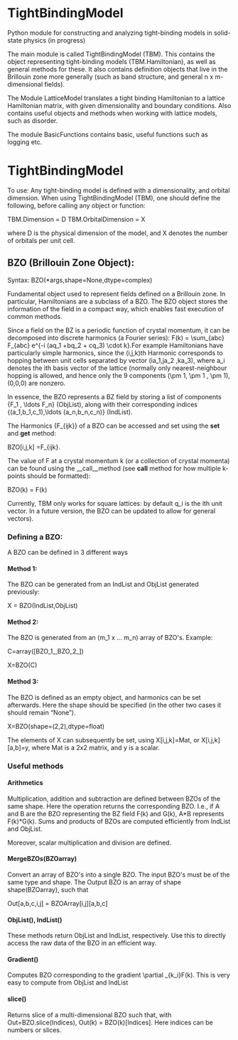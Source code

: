 # TightBindingModel
Python module for constructing and analyzing tight-binding models in solid-state physics (in progress)

The main module is called TightBindingModel (TBM). This contains the object representing tight-binding models (TBM.Hamiltonian), as well as general methods for these. It also contains definition objects that live in the Brillouin zone more generally (such as band structure, and general n x m-dimensional fields). 

The Module LatticeModel translates a tight binding Hamiltonian to a lattice Hamiltonian matrix, with given dimensionality and boundary conditions. Also contains useful objects and methods when working with lattice models, such as disorder.

The module BasicFunctions contains basic, useful functions such as logging etc. 


# TightBindingModel

To use:
Any tight-binding model is defined with a dimensionality, and orbital dimension. When using TightBindingModel (TBM), one should define the following, before calling any object or function:

TBM.Dimension = D
TBM.OrbitalDimension = X

where D is the physical dimension of the model, and X denotes the number of orbitals per unit cell. 

## BZO (Brillouin Zone Object): 
 
Syntax: BZO(*args,shape=None,dtype=complex) 
 
Fundamental object used to represent fields defined on a Brillouin zone. In particular, Hamiltonians are a subclass of a BZO. The BZO object stores the information of the field in a compact way, which enables fast execution of common methods.
 
Since a field on the BZ is a periodic function of crystal momentum, it can be decomposed into discrete harmonics (a Fourier series): F(k) = \sum_{abc} F_{abc} e^{-i (aq_1 +bq_2 + cq_3) \cdot k}.For example Hamiltonians have particularly simple harmonics, since the (i,j,k)th Harmonic corresponds to hopping between unit cells separated by vector  (ia_1,ja_2 ,ka_3), where  a_i denotes the ith basis vector of the lattice (normally only nearest-neighbour hopping is allowed, and hence only the 9 components  (\pm 1, \pm 1 , \pm 1), (0,0,0) are nonzero.  

In essence, the BZO represents a BZ field by storing a list of components {F_1 , \ldots F_n} (ObjList), along with their corresponding indices {(a_1,b_1,c_1),\ldots (a_n,b_n,c_n)} (IndList). 
 
The Harmonics \{F_{ijk}\} of a BZO can be accessed and set using the __set__ and __get__ method: 
 
BZO[i,j,k] =F_{ijk}. 
 
The value of F at a crystal momentum k (or a collection of crystal momenta) can be found using the __call__method (see __call__ method for how multiple k-points should be formatted): 
 
BZO(k) = F(k)
 
Currently, TBM only works for square lattices: by default q_i  is the ith unit vector. In a future version, the BZO can be updated to allow for general vectors).


### Defining a BZO:
A BZO can be defined in 3 different ways

#### Method 1: 
The BZO can be generated from an IndList and ObjList generated previously:

X = BZO(IndList,ObjList)

#### Method 2: 
The BZO is generated from an (m_1 x ... m_n) array of BZO's. Example:

C=array([BZO_1_,BZO_2_])

X=BZO(C)

#### Method 3: 
The BZO is defined as an empty object, and harmonics can be set afterwards. Here the shape should be specified (in the other two cases it should remain “None”). 

X=BZO(shape=(2,2),dtype=float)

The elements of X can subsequently be set, using X[i,j,k]=Mat, or X[i,j,k][a,b]=y, where Mat is a 2x2 matrix, and y is a scalar. 


### Useful methods 

#### Arithmetics
Multiplication, addition and subtraction are defined between BZOs of the same shape. Here the operation returns the corresponding BZO. I.e., if A and B are the BZO representing the BZ field F(k) and G(k), A*B represents F(k)*G(k). Sums and products of BZOs are computed efficiently from IndList and ObjList. 

Moreover, scalar multiplication and division are defined.

#### MergeBZOs(BZOarray)
Convert an array of BZO's into a single BZO. The input BZO's must be of the same type and shape. The Output BZO is an array of shape
shape(BZOarray), such that

Out[a,b,c,i,j] = BZOArray[i,j][a,b,c]

#### ObjList(), IndList()
These methods return ObjList and IndList, respectively. Use this to directly access the raw data of the BZO in an efficient way. 
 
#### Gradient()
Computes BZO corresponding to the gradient \partial _{k_i}F(k). This is very easy to compute from ObjList and IndList
 
#### slice()
Returns slice of a multi-dimensional BZO such that, with
Out=BZO.slice(Indices), Out(k) = BZO(k)[Indices]. Here indices can
be numbers or slices.



